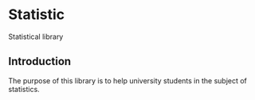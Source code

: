 # Statistic
Statistical library

<h2>Introduction</h2>
The purpose of this library is to help university students in the subject of statistics.
